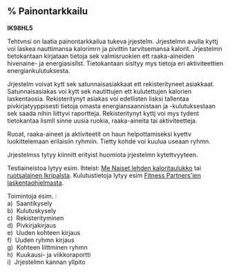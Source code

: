 % Painontarkkailu
---------------

**IK98HL5**

Tehtvnsi on laatia painontarkkailua tukeva jrjestelm. Jrjestelmn avulla
kyttj voi laskea nauttimansa kalorimrn ja pivittin tarvitsemansa
kalorit. Jrjestelmn tietokantaan kirjataan tietoja sek valmisruokien ett
raaka-aineiden hivenaine- ja energiasisllst. Tietokantaan sisltyy mys
tietoja eri aktiviteettien energiankulutuksesta.

Jrjestelm voivat kytt sek satunnaisasiakkaat ett rekisterityneet
asiakkaat. Satunnaisasiakas voi kytt sek nautittujen ett kulutettujen
kalorien laskentaosia. Rekisteritynyt asiakas voi edellisten lisksi
tallentaa pivkirjatyyppisesti tietoja omasta energiansaannistaan ja
-kulutuksestaan sek saada nihin liittyvi raportteja. Rekisteritynyt
kyttj voi mys tydent tietokantaa lismll sinne uusia ruokia,
raaka-aineita tai aktiviteetteja.

Ruoat, raaka-aineet ja aktiviteetit on haun helpottamiseksi kyettv
luokittelemaan erilaisiin ryhmiin. Tietty kohde voi kuulua useaan ryhmn.

Jrjestelmss tytyy kiinnitt erityist huomiota jrjestelmn kytettvyyteen.

Testiaineistoa lytyy esim. lhteist: [Me Naiset lehden
kaloritaulukko](http://www.menaiset.fi/kalori.html) tai [ruotsalainen
lkripalsta](http://www.doktorn.com/banta/kalorif.htm). Kulutustietoja
lytyy esim [Fitness Partners'ien
laskentaohjelmasta](http://www.primusweb.com/fitnesspartner/jumpsite/calculat.htm).

Toimintoja esim. : \
a)  Saantikysely \
b)  Kulutuskysely \
c)  Rekisterityminen \
d)  Pivkirjakirjaus \
e)  Uuden kohteen kirjaus \
f)  Uuden ryhmn kirjaus \
g)  Kohteen liittminen ryhmn \
h)  Kuukausi- ja viikkoraportti \
i)  Jrjestelmn kannan yllpito \
 
